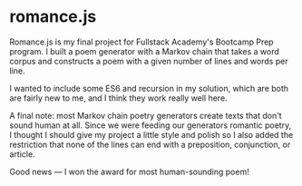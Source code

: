 # romance.js 

Romance.js is my final project for Fullstack Academy's Bootcamp Prep program. I built a poem generator with a Markov chain that takes a word corpus and constructs a poem with a given number of lines and words per line. 

I wanted to include some ES6 and recursion in my solution, which are both are fairly new to me, and I think they work really well here.

A final note: most Markov chain poetry generators create texts that don't sound human at all. Since we were feeding our generators romantic poetry, I thought I should give my project a little style and polish so I also added the restriction that none of the lines can end with a preposition, conjunction, or article. 

Good news — I won the award for most human-sounding poem! 
